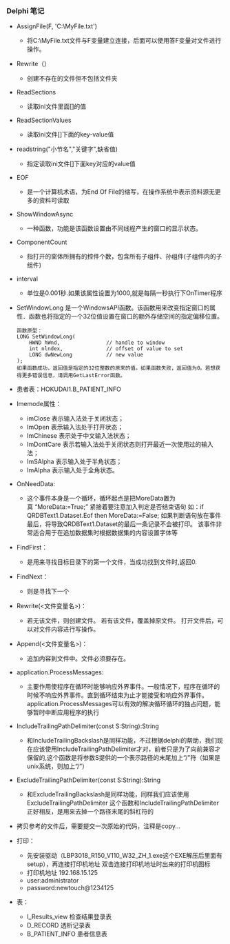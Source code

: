 ### Delphi 笔记
- AssignFile(F, 'C:\MyFile.txt')
   - 将C:\MyFile.txt文件与F变量建立连接，后面可以使用答F变量对文件进行操作。
- Rewrite（）
   - 创建不存在的文件但不包括文件夹
- ReadSections
   - 读取ini文件里面[]的值
- ReadSectionValues
   - 读取ini文件[]下面的key-value值
- readstring("小节名","关键字",缺省值)
   - 指定读取ini文件[]下面key对应的value值
- EOF
   - 是一个计算机术语，为End Of File的缩写，在操作系统中表示资料源无更多的资料可读取
- ShowWindowAsync
   - 一种函数，功能是该函数设置由不同线程产生的窗口的显示状态。
- ComponentCount
   - 指打开的窗体所拥有的控件个数，包含所有子组件、孙组件(子组件内的子组件)
- interval
   - 单位是0.001秒.如果该属性设置为1000,就是每隔一秒执行下OnTimer程序
- SetWindowLong  是一个WindowsAPI函数。该函数用来改变指定窗口的属性．函数也将指定的一个32位值设置在窗口的额外存储空间的指定偏移位置。
	```
	函数原型：
	LONG SetWindowLong(
	    HWND hWnd,               // handle to window
	    int nlndex,              // offset of value to set
	    LONG dwNewLong           // new value
	);
	如果函数成功，返回值是指定的32位整数的原来的值。如果函数失败，返回值为0。若想获得更多错误信息，请调用GetLastError函数。
	```
- 患者表：HOKUDAI1.B_PATIENT_INFO
- Imemode属性：
   - imClose 表示输入法处于关闭状态；
   - ImOpen 表示输入法处于打开状态；
   - ImChinese 表示处于中文输入法状态；
   - ImDontCare 表示若输入法处于关闭状态则打开最近一次使用过的输入法；
   - ImSAlpha 表示输入处于半角状态；
   - ImAlpha 表示输入处于全角状态。
- OnNeedData:
   - 这个事件本身是一个循环，循环起点是把MoreData置为真 “MoreData:=True;”
	紧接着要注意加入判定是否结束语句
	如：if QRDBText1.Dataset.Eof then MoreData:=False;
	如果判断语句放在事件最后，将导致QRDBText1.Dataset的最后一条记录不会被打印。
	该事件非常适合用于在追加数据集时根据数据集的内容设置字体等
- FindFirst：
   - 是用来寻找目标目录下的第一个文件，当成功找到文件时,返回0.
- FindNext：
   - 则是寻找下一个
- Rewrite(<文件变量名>)：
   - 若无该文件，则创建文件。
	若有该文件，覆盖掉原文件。
	打开文件后，可以对文件内容进行写操作。

- Append(<文件变量名>)：
   - 追加内容到文件中。文件必须要存在。

- application.ProcessMessages:
   - 主要作用使程序在循环时能够响应外界事件。一般情况下，程序在循环的时候不响应外界事件。直到循环结束为止才能接受和响应外界事件。application.ProcessMessages可以有效的解决循环循环的独占问题，能够暂时中断应用程序的执行
- IncludeTrailingPathDelimiter(const S:String):String
   - 和IncludeTrailingBackslash是同样功能，不过根据delphi的帮助，我们现在应该使用IncludeTrailingPathDelimiter才对，前者只是为了向前兼容才保留的,这个函数是将参数S提供的一个表示路径的末尾加上“/”符（如果是unix系统，则加上“/”）
- ExcludeTrailingPathDelimiter(const S:String):String
   - 和ExcludeTrailingBackslash是同样功能，同样我们应该使用ExcludeTrailingPathDelimiter
这个函数和IncludeTrailingPathDelimiter正好相反，是用来去掉一个路径末尾的斜杠符的
- 拷贝参考的文件后，需要提交一次原始的代码，注释是copy...
- 打印：
   - 先安装驱动（LBP3018_R150_V110_W32_ZH_1.exe这个EXE解压后里面有setup），再连接打印机地址 双击连接打印机地址时出来的打印机图标
   - 打印机地址 192.168.15.125
   - user:administrator
   - password:newtouch@1234125
- 表：
   - I_Results_view 检查结果登录表
   - D_RECORD 透析记录表
   - B_PATIENT_INFO 患者信息表